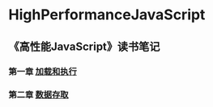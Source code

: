 # HighPerformanceJavaScript

## 《高性能JavaScript》读书笔记

### 第一章  [加载和执行](./LoadingAndExecution/README.md)

### 第二章  [数据存取](./DataAccess/README.md)